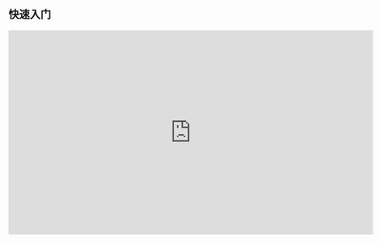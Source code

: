 ## 快速入门

<!-- <iframe src="//player.bilibili.com/player.html?aid=597354520&bvid=BV17B4y1Q7G6&cid=739636515&page=1" scrolling="no" border="0" frameborder="no" framespacing="0" allowfullscreen="true" width="100%" height="500"> </iframe> -->

<iframe width="720" height="405" frameborder="0" src="https://www.ixigua.com/iframe/7106122699205771790?autoplay=0&startTime=14" referrerpolicy="unsafe-url" allowfullscreen></iframe>

